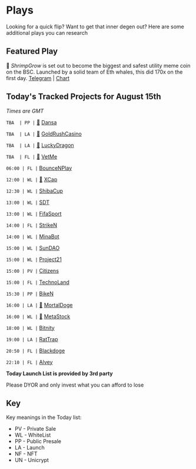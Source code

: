 
# Plays

Looking for a quick flip? Want to get that inner degen out? Here are some additional plays you can research

## Featured Play


🦐 *ShrimpGrow* is set out to become the biggest and safest utility meme coin on the BSC. Launched by a solid team of Eth whales, this did 170x on the first day.
[Telegram](https://t.me/ShrimpGrow) | [Chart](https://app.nexuscrypto.com/token/bsc/0x9b911e0efd7b7e9d781c8d20a6a6b32612ecea88)

## Today's Tracked Projects for August 15th
_Times are GMT_

 `TBA  | PP |` [📲](https://www.pinksale.finance/launchpad/0xFE42EB2edC1EE9432dFbEa867D945ba941AA4B55?chain=BSC) [Dansa](https://t.me/dansa_community)

 `TBA  | LA |` [📲](https://www.pinksale.finance/launchpad/0x226EDC4e00AE032701A2a20A7bdf4285a36074D6?chain=BSC) [GoldRushCasino](https://t.me/GoldRushCasinoOfficial)

 `TBA  | LA |` [📲](https://www.pinksale.finance/launchpad/0x871f6460fbf4857ad29e85b57182c0705c38bb55?chain=BSC) [LuckyDragon](https://t.me/LuckyDragonBSC)

 `TBA  | FL |` [📲](https://gempad.app/presale/0x79406fd609F7319168AAA9Af4a47Ab7a8343A54F) [VetMe](https://t.me/vetmetoken)

`06:00 | FL |`  [BounceNPlay](https://t.me/bouncenplay)

`12:00 | WL |` [📲](https://www.pinksale.finance/launchpad/0x0c1bd97f669a30d9c3e52805bb86919ab0014f3e?chain=BSC) [XCap](https://t.me/Xcap_finance)

`12:30 | WL |`  [ShibaCup](https://t.me/ShibaCUPEN)

`13:00 | WL |`  [SDT](https://t.me/SDTLiveChat)

`13:00 | WL |`  [FifaSport](https://t.me/FiFaSportGroup)

`14:00 | FL |`  [StrikeN](https://t.me/StrikeN_Official)

`14:00 | WL |`  [MinaBot](https://t.me/minabot_global)

`15:00 | WL |`  [SunDAO](https://t.me/SunDaoCommunity)

`15:00 | WL |`  [Project21](https://t.me/Project21_chat)

`15:00 | PV |`  [Citizens](https://t.me/CitizensOfficial)

`15:00 | FL |`  [TechnoLand](https://t.me/technolandofficial)

`15:30 | PP |`  [BikeN](https://t.me/BIKEN_OFFICIAL)

`16:00 | LA |` [📲](https://www.pinksale.finance/launchpad/0xfD2Fa794d4152bbBC827df6AB446a85B1E78055E?chain=BSC) [MortalDoge](https://t.me/MortalDoge)

`16:00 | WL |` [📲](https://www.pinksale.finance/launchpad/0xcfaef261754b42d8330c7c476672a1ed821af81e?chain=BSC) [MetaStock](https://t.me/metastockportal)

`18:00 | WL |`  [Bitnity](https://t.me/bitnity)

`19:00 | LA |`  [RatTrap](https://t.me/RATTRAPTOKEN)

`20:50 | FL |`  [Blackdoge](https://t.me/blackdogeen)

`22:10 | FL |`  [Alvey](https://t.me/AlveyChain)

**Today Launch List is provided by 3rd party**

Please DYOR and only invest what you can afford to lose

## Key
Key meanings in the Today list:

- PV - Private Sale
- WL - WhiteList
- PP - Public Presale
- LA - Launch
- NF - NFT
- UN - Unicrypt